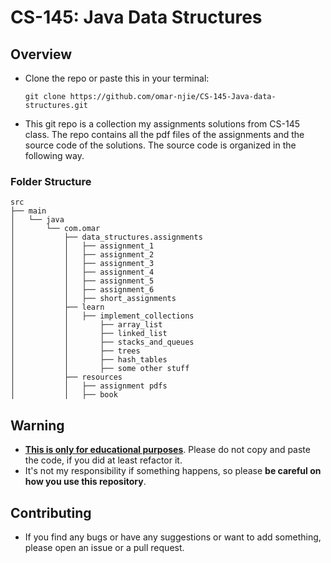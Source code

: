 # CS-145: Java Data Structures

## Overview

* Clone the repo or paste this in your terminal:

  ```
  git clone https://github.com/omar-njie/CS-145-Java-data-structures.git
  ```
* This git repo is a collection my assignments solutions from CS-145 class. The repo contains all the pdf
  files of the assignments and the source code of the solutions. The source code is organized in the following way.

### Folder Structure

```
src
├── main
│   └── java
│       └── com.omar
│           ├── data_structures.assignments
│           │   ├── assignment_1
│           │   ├── assignment_2
│           │   ├── assignment_3
│           │   ├── assignment_4
│           │   ├── assignment_5
│           │   ├── assignment_6
│           │   ├── short_assignments
│           ├── learn
│           │   ├── implement_collections
│           │       ├── array_list
│           │       ├── linked_list
│           │       ├── stacks_and_queues
│           │       ├── trees
│           │       ├── hash_tables
│           │       ├── some other stuff
│           ├── resources
│           │   ├── assignment pdfs
│           │   ├── book
```

## Warning

* <u>**This is only for educational purposes**</u>. Please do not copy and paste the code, if you did at least refactor it.
* It's not my responsibility if something happens, so please **be careful on how you use this repository**.

## Contributing

* If you find any bugs or have any suggestions or want to add something, please open an issue or a pull request.